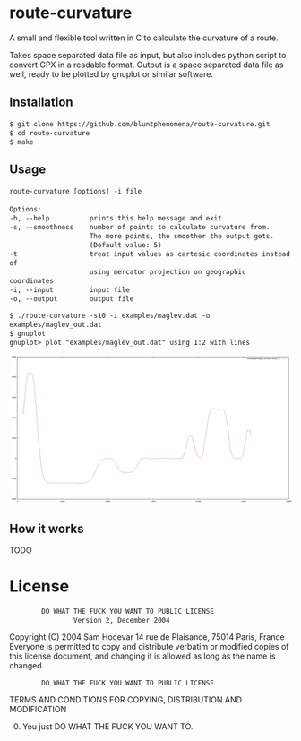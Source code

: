 # route-curvature

A small and flexible tool written in C to calculate the curvature of a route.

Takes space separated data file as input, but also includes python script to convert GPX in a readable format.
Output is a space separated data file as well, ready to be plotted by gnuplot or similar software.

## Installation

```
$ git clone https://github.com/bluntphenomena/route-curvature.git
$ cd route-curvature
$ make
```

## Usage

```
route-curvature [options] -i file

Options:
-h, --help          prints this help message and exit
-s, --smoothness    number of points to calculate curvature from.
                    The more points, the smoother the output gets.
                    (Default value: 5)
-t                  treat input values as cartesic coordinates instead of
                    using mercator projection on geographic coordinates
-i, --input         input file
-o, --output        output file
```

```
$ ./route-curvature -s10 -i examples/maglev.dat -o examples/maglev_out.dat
$ gnuplot
gnuplot> plot "examples/maglev_out.dat" using 1:2 with lines
```

![graph](https://raw.githubusercontent.com/bluntphenomena/route-curvature/master/examples/maglev_graph.png)

## How it works

TODO

# License

            DO WHAT THE FUCK YOU WANT TO PUBLIC LICENSE
                    Version 2, December 2004

 Copyright (C) 2004 Sam Hocevar
  14 rue de Plaisance, 75014 Paris, France
 Everyone is permitted to copy and distribute verbatim or modified
 copies of this license document, and changing it is allowed as long
 as the name is changed.

            DO WHAT THE FUCK YOU WANT TO PUBLIC LICENSE
   TERMS AND CONDITIONS FOR COPYING, DISTRIBUTION AND MODIFICATION

  0. You just DO WHAT THE FUCK YOU WANT TO.
